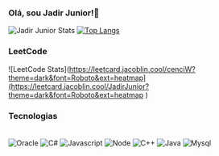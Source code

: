 
### Olá, sou Jadir Junior!👋

![Jadir Junior Stats](https://github-readme-stats.vercel.app/api?username=JadirJunior&show_icons=true&theme=radical)
[![Top Langs](https://github-readme-stats.vercel.app/api/top-langs/?username=JadirJunior&theme=radical)]()

### LeetCode
![LeetCode Stats](https://leetcard.jacoblin.cool/cenciW?theme=dark&font=Roboto&ext=heatmap](https://leetcard.jacoblin.cool/JadirJunior?theme=dark&font=Roboto&ext=heatmap
)


### Tecnologias

<div style="display: inline-block"><br />
    <img align="center" alt="Oracle" src="https://img.shields.io/badge/Oracle-F80000?style=for-the-badge&logo=oracle&logoColor=black">
    <img align="center" alt="C#" src="https://img.shields.io/badge/C%23-239120?style=for-the-badge&logo=c-sharp&logoColor=white&logoColor=black">
    <img align="center" alt="Javascript" src="https://img.shields.io/badge/JavaScript-323330?style=for-the-badge&logo=javascript&logoColor=F7DF1E">
    <img align="center" alt="Node" src="https://img.shields.io/badge/Node.js-43853D?style=for-the-badge&logo=node.js&logoColor=white">
    <img align="center" alt="C++" src="https://img.shields.io/badge/C%2B%2B-00599C?style=for-the-badge&logo=c%2B%2B&logoColor=white">
    <img align="center" alt="Java" src="https://img.shields.io/badge/Java-ED8B00?style=for-the-badge&logo=openjdk&logoColor=white">
    <img align="center" alt="Mysql" src="https://img.shields.io/badge/MySQL-00000F?style=for-the-badge&logo=mysql&logoColor=white">

</div>



